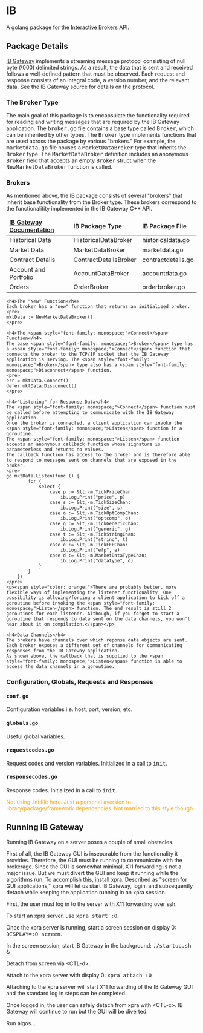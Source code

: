 
<h1>IB</h1>

<p>A golang package for the <a href="http://www.interactivebrokers.com">Interactive Brokers</a> API.</p>

<h2>Package Details</h2>

<p>
	<a href="http://www.interactivebrokers.com">IB Gateway</a> implements a streaming message protocol consisting of null byte (\000) delimited strings. 
	As a result, the data that is sent and received follows a well-defined pattern that must be observed.
	Each request and response consists of an integral code, a version number, and the relevant data. See the IB Gateway source for details on the protocol.
</p>
<h3>The <span style="font-family: monospace;">Broker</span> Type</h3>
<p>
	The main goal of this package is to encapsulate the functionality required for reading and writing messages that are required by the IB Gateway application.
	The <span style="font-family: monospace">broker.go</span> file contains a base type called <span style="font-family: monospace">Broker</span>, which can be inherited by other types.
	The <span style="font-family: monospace">Broker</span> type implements functions that are used across the package by various "brokers."
	For example, the <span style="font-family: monospace">marketdata.go</span> file houses a <span style="font-family: monospace">MarketDataBroker</span> type that inherits the <span style="font-family: monospace">Broker</span> type.
	The <span style="font-family: monospace">MarketDataBroker</span> definition includes an anonymous <span style="font-family: monospace">Broker</span> field that accepts an empty <span style="font-family: monospace">Broker</span> struct when the <span style="font-family: monospace">NewMarketDataBroker</span> function is called.
</p>
<h3>Brokers</h3>
<p>
	As mentioned above, the IB package consists of several "brokers" that inherit base functionality from the <span "font-family: monospace;">Broker</span> type.
	These brokers correspond to the functionalitity implemented in the IB Gateway C++ API.
	<table>
		<thead>
			<tr style="font-weight: 600;">
				<td><a href="https://www.interactivebrokers.com/en/software/api/api.htm">IB Gateway Documentation</a></td>
				<td>IB Package Type</td>
				<td>IB Package File</td>
			</tr>
		</thead>
		<tbody>
			<tr>
				<td>Historical Data</td>
				<td>HistoricalDataBroker</td>
				<td>historicaldata.go</td>
			</tr>
			<tr>
				<td>Market Data</td>
				<td>MarketDataBroker</td>
				<td>marketdata.go</td>
			</tr>
			<tr>
				<td>Contract Details</td>
				<td>ContractDetailsBroker</td>
				<td>contractdetails.go</td>
			</tr>
			<tr>
				<td>Account and Portfolio</td>
				<td>AccountDataBroker</td>
				<td>accountdata.go</td>
			</tr>
			<tr>
				<td>Orders</td>
				<td>OrderBroker</td>
				<td>orderbroker.go</td>
			</tr>
		</tbody>
	</table>
	
	<h4>The "New" Function</h4>
	Each broker has a "new" function that returns an initialized broker.
	<pre>
	mktData := NewMarketDataBroker()
	</pre>

	<h4>The <span style="font-family: monospace;">Connect</span> Function</h4>
	The base <span style="font-family: monospace;">Broker</span> type has a <span style="font-family: monospace;">Connect</span> function that connects the broker to the TCP/IP socket that the IB Gateway application is serving. The <span style="font-family: monospace;">Broker</span> type also has a <span style="font-family: monospace;">Disconnect</span> function.
	<pre>
	err = mktData.Connect()
	defer mktData.Disconnect()
	</pre>

	<h4>"Listening" for Response Data</h4>
	The <span style="font-family: monospace;">Connect</span> function must be called before attempting to communicate with the IB Gateway application.
	Once the broker is connected, a client application can invoke the <span style="font-family: monospace;">Listen</span> function in a goroutine.
	The <span style="font-family: monospace;">Listen</span> function accepts an anonymous callback function whose signature is parameterless and returns no values.
	The callback function has access to the broker and is therefore able to respond to messages sent on channels that are exposed in the broker.
	<pre>
	go mktData.Listen(func () {
			for {
				select {
					case p := &lt;-m.TickPriceChan:
						ib.Log.Print("price", p)
					case s := &lt;-m.TickSizeChan:
						ib.Log.Print("size", s)
					case o := &lt;-m.TickOptCompChan:
						ib.Log.Print("optcomp", o)
					case g := &lt;-m.TickGenericChan:
						ib.Log.Print("generic", g)
					case t := &lt;-m.TickStringChan:
						ib.Log.Print("string", t)
					case e := &lt;-m.TickEFPChan:
						ib.Log.Print("efp", e)
					case d := &lt;-m.MarketDataTypeChan:
						ib.Log.Print("datatype", d)
				}
			}
		})
	</pre>
	<p><span style="color: orange;">There are probably better, more flexible ways of implementing the listener functionality. One possibility is allowing/forcing a client application to kick off a goroutine before invoking the <span style="font-family: monospace;">Listen</span> function. The end result is still 2 goroutines for each listener. Although, if you forget to start a goroutine that responds to data sent on the data channels, you won't hear about it on compilation.</span></p>

	<h4>Data Channels</h4>
	The brokers have channels over which reponse data objects are sent. 
	Each broker exposes a different set of channels for communicating responses from the IB Gateway application.
	As shown above, the callback that is supplied to the <span style="font-family: monospace;">Listen</span> function is able to access the data channels in a goroutine.
</p>
<h3>Configuration, Globals, Requests and Responses</h3>
<p>
	<h4><span style="font-family: monospace;">conf.go</span></h4>
	<p>Configuration variables i.e. host, port, version, etc.</p>
	<h4><span style="font-family: monospace;">globals.go</span></h4>
	<p>Useful global variables.</p>
	<h4><span style="font-family: monospace;">requestcodes.go</span></h4>
	<p>Request codes and version variables. Initialized in a call to <span style="font-family: monospace;">init</span>.</p>
	<h4><span style="font-family: monospace;">responsecodes.go</span></h4>
	<p>Response codes. Initialized in a call to <span style="font-family: monospace;">init</span>.</p>
	<p><span style="color: orange;">Not using .ini file here. Just a personal aversion to library/package/framework dependencies. Not married to this style though.</span></p>
</p>
<h2>Running IB Gateway</h2>
<p>
	Running IB Gateway on a server poses a couple of small obstacles.
</p>
<p>
	First of all, the IB Gateway GUI is inseparable from the functionality it provides. Therefore, the GUI must be running to communicate with the brokerage. Since the GUI is somewhat minimal, X11 forwarding is not a major issue. But we must divert the GUI and keep it running while the algorithms run. To accomplish this, install <a href="http://xpra.org">xpra</a>. Described as "screen for GUI applications," xpra will let us start IB Gateway, login, and subsequently detach while keeping the application running in an xpra session. 
	<p>First, the user must log in to the server with X11 forwarding over ssh.<p>
	<p>To start an xpra server, use <span style="font-family: monospace;">xpra start :0</span>.</p>
	<p>Once the xpra server is running, start a screen session on display 0: <span style="font-family: monospace;">DISPLAY=:0 screen</span>.</p>
	<p>In the screen session, start IB Gateway in the background: <span style="font-family: monospace;">./startup.sh &</span>
	<p>Detach from screen via &lt;CTL-d&gt;.</p>
	<p>Attach to the xpra server with display 0: <span style="font-family: monospace;">xpra attach :0</span></p>
	<p>Attaching to the xpra server will start X11 forwarding of the IB Gateway GUI and the standard log in steps can be completed.</p>
	<p>Once logged in, the user can safely detach from xpra with &lt;CTL-c&gt;. IB Gateway will continue to run but the GUI will be diverted.</p>
	<p>Run algos...</p>
</p> 
